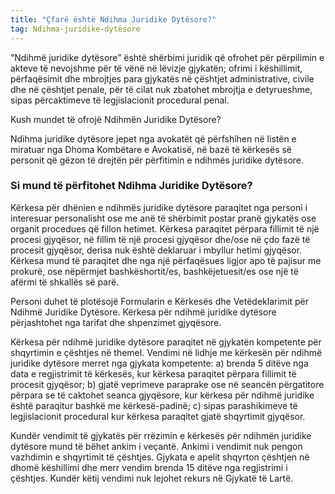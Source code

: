 ```yaml
---
title: "Çfarë është Ndihma Juridike Dytësore?"
tag: Ndihma-juridike-dytësore
---
```


“Ndihmë juridike dytësore” është shërbimi juridik që ofrohet për përpilimin e akteve të nevojshme për të vënë në lëvizje gjykatën; ofrimi i këshillimit, përfaqësimit dhe mbrojtjes para gjykatës në çështjet administrative, civile dhe në çështjet penale, për të cilat nuk zbatohet mbrojtja e detyrueshme, sipas përcaktimeve të legjislacionit procedural penal.

Kush mundet të ofrojë Ndihmën Juridike Dytësore?

Ndihma juridike dytësore jepet nga avokatët që përfshihen në listën e miratuar nga Dhoma Kombëtare e Avokatisë, në bazë të kërkesës së personit që gëzon të drejtën për përfitimin e ndihmës juridike dytësore.

### Si mund të përfitohet Ndihma Juridike Dytësore?

Kërkesa për dhënien e ndihmës juridike dytësore paraqitet nga personi i interesuar personalisht ose me anë të shërbimit postar pranë gjykatës ose organit procedues që fillon hetimet. Kërkesa paraqitet përpara fillimit të një procesi gjyqësor, në fillim të një procesi gjyqësor dhe/ose në çdo fazë të procesit gjyqësor, derisa nuk është deklaruar i mbyllur hetimi gjyqësor. Kërkesa mund të paraqitet dhe nga një përfaqësues ligjor apo të pajisur me prokurë, ose nëpërmjet bashkëshortit/es, bashkëjetuesit/es ose një të afërmi të shkallës së parë.

Personi duhet të plotësojë Formularin e Kërkesës dhe Vetëdeklarimit për Ndihmë Juridike Dytësore. Kërkesa për ndihmë juridike dytësore përjashtohet nga tarifat dhe shpenzimet gjyqësore.

Kërkesa për ndihmë juridike dytësore paraqitet në gjykatën kompetente për shqyrtimin e çështjes në themel. Vendimi në lidhje me kërkesën për ndihmë juridike dytësore merret nga gjykata kompetente:
a) brenda 5 ditëve nga data e regjistrimit të kërkesës, kur kërkesa paraqitet përpara fillimit të procesit gjyqësor;
b) gjatë veprimeve paraprake ose në seancën përgatitore përpara se të caktohet seanca gjyqësore, kur kërkesa për ndihmë juridike është paraqitur bashkë me kërkesë-padinë;
c) sipas parashikimeve të legjislacionit procedural kur kërkesa paraqitet gjatë shqyrtimit gjyqësor.

Kundër vendimit të gjykatës për rrëzimin e kërkesës për ndihmën juridike dytësore mund të bëhet ankim i veçantë. Ankimi i vendimit nuk pengon vazhdimin e shqyrtimit të çështjes. Gjykata e apelit shqyrton çështjen në dhomë këshillimi dhe merr vendim brenda 15 ditëve nga regjistrimi i çështjes. Kundër këtij vendimi nuk lejohet rekurs në Gjykatë të Lartë.



